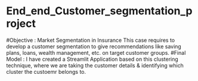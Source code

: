 # End_end_Customer_segmentation_project
#Objective : Market Segmentation in Insurance
This case requires to develop a customer segmentation to give recommendations like saving plans, loans, wealth management, etc. on target customer groups.
#Final Model :
I have created a Streamlit Application based on this clustering technique, where we are taking the customer details & identifying which cluster the custoemr belongs to.
